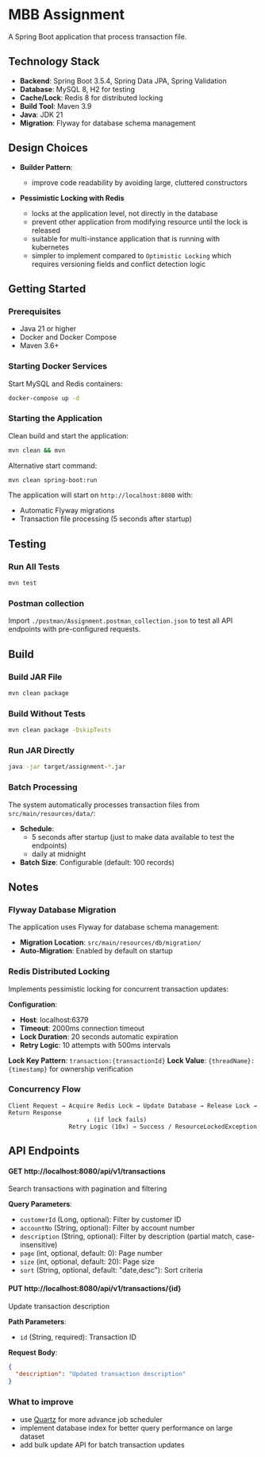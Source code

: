 # MBB Assignment

A Spring Boot application that process transaction file.

## Technology Stack

- **Backend**: Spring Boot 3.5.4, Spring Data JPA, Spring Validation
- **Database**: MySQL 8, H2 for testing
- **Cache/Lock**: Redis 8 for distributed locking
- **Build Tool**: Maven 3.9
- **Java**: JDK 21
- **Migration**: Flyway for database schema management

## Design Choices
- **Builder Pattern**: 
  - improve code readability by avoiding large, cluttered constructors

- **Pessimistic Locking with Redis**
  - locks at the application level, not directly in the database
  - prevent other application from modifying resource until the lock is released
  - suitable for multi-instance application that is running with kubernetes
  - simpler to implement compared to `Optimistic Locking` which requires versioning
    fields and conflict detection logic

## Getting Started

### Prerequisites
- Java 21 or higher
- Docker and Docker Compose
- Maven 3.6+

### Starting Docker Services

Start MySQL and Redis containers:
```bash
docker-compose up -d
```

### Starting the Application

Clean build and start the application:
```bash
mvn clean && mvn
```

Alternative start command:
```bash
mvn clean spring-boot:run
```

The application will start on `http://localhost:8080` with:
- Automatic Flyway migrations
- Transaction file processing (5 seconds after startup)

## Testing

### Run All Tests
```bash
mvn test
```

### Postman collection
Import `./postman/Assignment.postman_collection.json` to test all API endpoints with pre-configured requests.

## Build

### Build JAR File
```bash
mvn clean package
```

### Build Without Tests
```bash
mvn clean package -DskipTests
```

### Run JAR Directly
```bash
java -jar target/assignment-*.jar
```

### Batch Processing
The system automatically processes transaction files from `src/main/resources/data/`:
- **Schedule**:
    - 5 seconds after startup (just to make data available to test the endpoints)
    - daily at midnight
- **Batch Size**: Configurable (default: 100 records)

## Notes

### Flyway Database Migration

The application uses Flyway for database schema management:

- **Migration Location**: `src/main/resources/db/migration/`
- **Auto-Migration**: Enabled by default on startup

### Redis Distributed Locking

Implements pessimistic locking for concurrent transaction updates:

**Configuration**:
- **Host**: localhost:6379
- **Timeout**: 2000ms connection timeout
- **Lock Duration**: 20 seconds automatic expiration
- **Retry Logic**: 10 attempts with 500ms intervals

**Lock Key Pattern**: `transaction:{transactionId}`
**Lock Value**: `{threadName}:{timestamp}` for ownership verification

### Concurrency Flow

```
Client Request → Acquire Redis Lock → Update Database → Release Lock → Return Response
                      ↓ (if lock fails)
                 Retry Logic (10x) → Success / ResourceLockedException
```

## API Endpoints

#### GET http://localhost:8080/api/v1/transactions
Search transactions with pagination and filtering

**Query Parameters**:
- `customerId` (Long, optional): Filter by customer ID
- `accountNo` (String, optional): Filter by account number  
- `description` (String, optional): Filter by description (partial match, case-insensitive)
- `page` (int, optional, default: 0): Page number
- `size` (int, optional, default: 20): Page size
- `sort` (String, optional, default: "date,desc"): Sort criteria

#### PUT http://localhost:8080/api/v1/transactions/{id}
Update transaction description

**Path Parameters**:
- `id` (String, required): Transaction ID

**Request Body**:
```json
{
  "description": "Updated transaction description"
}
```

### What to improve
- use [Quartz](https://www.quartz-scheduler.org) for more advance job scheduler
- implement database index for better query performance on large dataset
- add bulk update API for batch transaction updates